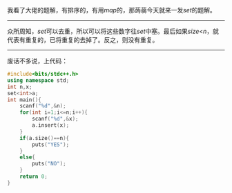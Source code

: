 我看了大佬的题解，有排序的，有用$map$的，那蒟蒻今天就来一发$set$的题解。

------------
众所周知，$set$可以去重，所以可以将这些数字往$set$中塞。最后如果$size$<$n$，就代表有重复的，已将重复的去掉了。反之，则没有重复。

------------
废话不多说，上代码：
```cpp
#include<bits/stdc++.h>
using namespace std;
int n,x;
set<int>a;
int main(){
    scanf("%d",&n);
    for(int i=1;i<=n;i++){
        scanf("%d",&x);
        a.insert(x);
    }
    if(a.size()==n){
        puts("YES");
    }
    else{
        puts("NO");
    }
    return 0;
}
```